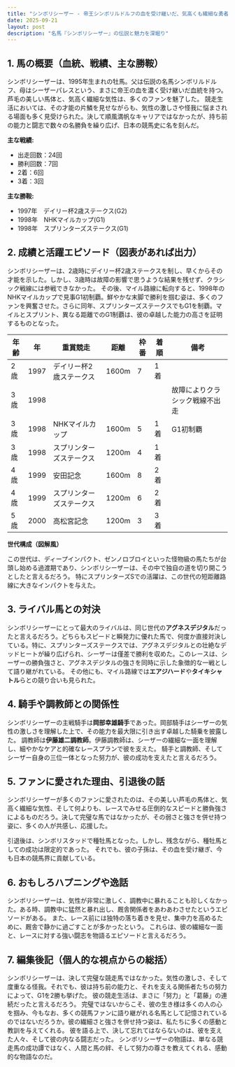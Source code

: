 ```yaml
---
title: "シンボリシーザー - 帝王シンボリルドルフの血を受け継いだ、気高くも繊細な勇者"
date: 2025-09-21
layout: post
description: "名馬『シンボリシーザー』の伝説と魅力を深堀り"
---
```


## 1. 馬の概要（血統、戦績、主な勝鞍）

シンボリシーザーは、1995年生まれの牡馬。父は伝説の名馬シンボリルドルフ、母はシーザーパレスという、まさに帝王の血を濃く受け継いだ血統を持つ。芦毛の美しい馬体と、気高く繊細な気性は、多くのファンを魅了した。  競走生活においては、その才能の片鱗を見せながらも、気性の激しさや怪我に悩まされる場面も多く見受けられた。決して順風満帆なキャリアではなかったが、持ち前の能力と闘志で数々の名勝負を繰り広げ、日本の競馬史に名を刻んだ。

**主な戦績:**

* 出走回数：24回
* 勝利回数：7回
* 2着：6回
* 3着：3回

**主な勝鞍:**

* 1997年　デイリー杯2歳ステークス(G2)
* 1998年　NHKマイルカップ(G1)
* 1998年　スプリンターズステークス(G1)


## 2. 成績と活躍エピソード（図表があれば出力）

シンボリシーザーは、2歳時にデイリー杯2歳ステークスを制し、早くからその才能を示した。しかし、3歳時は故障の影響で思うような結果を残せず、クラシック戦線には参戦できなかった。  その後、マイル路線に転向すると、1998年のNHKマイルカップで見事G1初制覇。鮮やかな末脚で勝利を掴む姿は、多くのファンを興奮させた。さらに同年、スプリンターズステークスでもG1を制覇。マイルとスプリント、異なる距離でのG1制覇は、彼の卓越した能力の高さを証明するものとなった。

| 年齢 | 年 | 重賞競走 | 距離 | 枠番 | 着順 | 備考 |
|---|---|---|---|---|---|---|
| 2歳 | 1997 | デイリー杯2歳ステークス | 1600m | 7 | 1着 |  |
| 3歳 | 1998 |  |  |  |  | 故障によりクラシック戦線不出走 |
| 3歳 | 1998 | NHKマイルカップ | 1600m | 5 | 1着 | G1初制覇 |
| 3歳 | 1998 | スプリンターズステークス | 1200m | 4 | 1着 |  |
| 4歳 | 1999 | 安田記念 | 1600m | 8 | 2着 |  |
| 4歳 | 1999 | スプリンターズステークス | 1200m | 6 | 2着 |  |
| 5歳 | 2000 | 高松宮記念 | 1200m | 3 | 3着 |  |


**世代構成（図解風）**

この世代は、ディープインパクト、ゼンノロブロイといった怪物級の馬たちが台頭し始める過渡期であり、シンボリシーザーは、その中で独自の道を切り開こうとしたと言えるだろう。  特にスプリンターズSでの活躍は、この世代の短距離路線に大きなインパクトを与えた。


## 3. ライバル馬との対決

シンボリシーザーにとって最大のライバルは、同じ世代の**アグネスデジタル**だったと言えるだろう。どちらもスピードと瞬発力に優れた馬で、何度か直接対決している。特に、スプリンターズステークスでは、アグネスデジタルとの壮絶なデッドヒートが繰り広げられ、シーザーは僅差で勝利を収めた。このレースは、シーザーの勝負強さと、アグネスデジタルの強さを同時に示した象徴的な一戦として語り継がれている。  その他にも、マイル路線では**エアジハード**や**タイキシャトル**らとの競り合いも見られた。


## 4. 騎手や調教師との関係性

シンボリシーザーの主戦騎手は**岡部幸雄騎手**であった。岡部騎手はシーザーの気性の激しさを理解した上で、その能力を最大限に引き出す卓越した騎乗を披露した。  調教師は**伊藤雄二調教師**。伊藤調教師は、シーザーの繊細な一面を理解し、細やかなケアと的確なレースプランで彼を支えた。  騎手と調教師、そしてシーザー自身の三位一体となった努力が、彼の成功を支えたと言えるだろう。


## 5. ファンに愛された理由、引退後の話

シンボリシーザーが多くのファンに愛されたのは、その美しい芦毛の馬体と、気高く繊細な気性、そして何よりも、レースでみせる圧倒的なスピードと勝負強さによるものだろう。決して完璧な馬ではなかったが、その弱さと強さを併せ持つ姿に、多くの人が共感し、応援した。

引退後は、シンボリスタッドで種牡馬となった。しかし、残念ながら、種牡馬としての成功は限定的であった。  それでも、彼の子孫は、その血を受け継ぎ、今も日本の競馬界に貢献している。


## 6. おもしろハプニングや逸話

シンボリシーザーは、気性が非常に激しく、調教中に暴れることも珍しくなかった。ある時、調教中に猛然と暴れ出し、厩舎関係者をあわあわさせたというエピソードがある。  また、レース前には独特の落ち着きを見せ、集中力を高めるために、厩舎で静かに過ごすことが多かったという。  これらは、彼の繊細な一面と、レースに対する強い闘志を物語るエピソードと言えるだろう。


## 7. 編集後記（個人的な視点からの総括）

シンボリシーザーは、決して完璧な競走馬ではなかった。気性の激しさ、そして度重なる怪我。それでも、彼は持ち前の能力と、それを支える関係者たちの努力によって、G1を2勝も挙げた。  彼の競走生活は、まさに「努力」と「葛藤」の連続だったと言えるだろう。  完璧ではないからこそ、彼の生き様は多くの人の心を掴み、今もなお、多くの競馬ファンに語り継がれる名馬として記憶されているのではないだろうか。彼の繊細さと強さを併せ持つ姿は、私たちに多くの感動と教訓を与えてくれる。  彼を語る上で、決して忘れてはならないのは、彼を支えた人々、そして彼の内なる闘志だった。  シンボリシーザーの物語は、単なる競走馬の成功譚ではなく、人間と馬の絆、そして努力の尊さを教えてくれる、感動的な物語なのだ。
